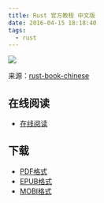 ```yaml
---
title: Rust 官方教程 中文版
date: 2016-04-15 18:18:40
tags:
  - rust
---
```


![](https://ek8whxe.cloudimg.io/s/width/226/https://www.gitbook.com/cover/book/kaisery/rust-book-chinese.jpg?build=1452162345819&v=12.0.4)

来源：[rust-book-chinese](rust-book-chinese)

<!--more-->

## 在线阅读 ##

+ [在线阅读](https://www.gitbook.com/book/kaisery/rust-book-chinese/details)

## 下载 ##

+ [PDF格式](https://www.gitbook.com/download/pdf/book/kaisery/rust-book-chinese)
+ [EPUB格式](https://www.gitbook.com/download/epub/book/kaisery/rust-book-chinese)
+ [MOBI格式](https://www.gitbook.com/download/mobi/book/kaisery/rust-book-chinese)
